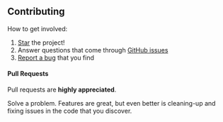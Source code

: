 ## Contributing

How to get involved:

1. [Star](https://github.com/caffeina-core/core/stargazers) the project!
2. Answer questions that come through [GitHub issues](https://github.com/caffeina-core/core/issues?state=open)
3. [Report a bug](https://github.com/caffeina-core/core/issues/new) that you find


#### Pull Requests

Pull requests are **highly appreciated**.

Solve a problem. Features are great, but even better is cleaning-up and fixing issues in the code that you discover.
